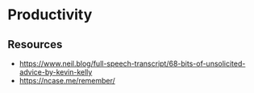 # Productivity

## Resources

- https://www.neil.blog/full-speech-transcript/68-bits-of-unsolicited-advice-by-kevin-kelly
- https://ncase.me/remember/

<!-- truncate -->
